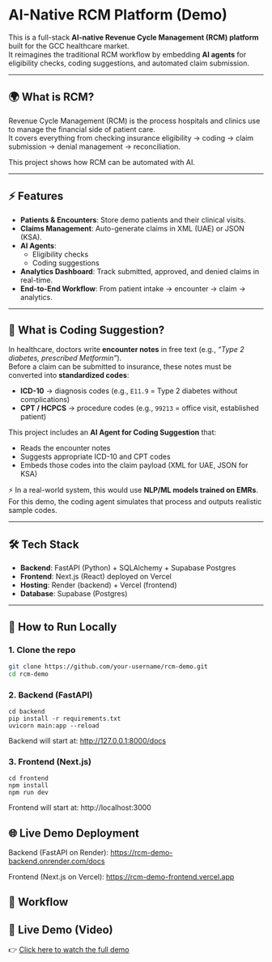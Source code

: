 # AI-Native RCM Platform (Demo)

This is a full-stack **AI-native Revenue Cycle Management (RCM) platform** built for the GCC healthcare market.  
It reimagines the traditional RCM workflow by embedding **AI agents** for eligibility checks, coding suggestions, and automated claim submission.

---

## 🌍 What is RCM?
Revenue Cycle Management (RCM) is the process hospitals and clinics use to manage the financial side of patient care.  
It covers everything from checking insurance eligibility → coding → claim submission → denial management → reconciliation.

This project shows how RCM can be automated with AI.

---

## ⚡ Features
- **Patients & Encounters**: Store demo patients and their clinical visits.
- **Claims Management**: Auto-generate claims in XML (UAE) or JSON (KSA).
- **AI Agents**:
  - Eligibility checks
  - Coding suggestions
- **Analytics Dashboard**: Track submitted, approved, and denied claims in real-time.
- **End-to-End Workflow**: From patient intake → encounter → claim → analytics.

---
## 🧾 What is Coding Suggestion?  

In healthcare, doctors write **encounter notes** in free text (e.g., *“Type 2 diabetes, prescribed Metformin”*).  
Before a claim can be submitted to insurance, these notes must be converted into **standardized codes**:  

- **ICD-10** → diagnosis codes (e.g., `E11.9` = Type 2 diabetes without complications)  
- **CPT / HCPCS** → procedure codes (e.g., `99213` = office visit, established patient)  

This project includes an **AI Agent for Coding Suggestion** that:  
- Reads the encounter notes  
- Suggests appropriate ICD-10 and CPT codes  
- Embeds those codes into the claim payload (XML for UAE, JSON for KSA)  

⚡ In a real-world system, this would use **NLP/ML models trained on EMRs**.  
For this demo, the coding agent simulates that process and outputs realistic sample codes.  

---

## 🛠️ Tech Stack
- **Backend**: FastAPI (Python) + SQLAlchemy + Supabase Postgres
- **Frontend**: Next.js (React) deployed on Vercel
- **Hosting**: Render (backend) + Vercel (frontend)
- **Database**: Supabase (Postgres)

---

## 🚀 How to Run Locally

### 1. Clone the repo

```bash
git clone https://github.com/your-username/rcm-demo.git
cd rcm-demo
```
### 2. Backend (FastAPI)
```
cd backend
pip install -r requirements.txt
uvicorn main:app --reload
```
Backend will start at: http://127.0.0.1:8000/docs

### 3. Frontend (Next.js)
```
cd frontend
npm install
npm run dev
```
Frontend will start at: http://localhost:3000

## 🌐 Live Demo Deployment

Backend (FastAPI on Render): https://rcm-demo-backend.onrender.com/docs

Frontend (Next.js on Vercel): https://rcm-demo-frontend.vercel.app

## 📌 Workflow



<!-- 1. Seed database (POST /seed in backend docs)
2. View patients (GET /patients/)
3. View encounters (GET /encounters/)
4. Submit a claim (POST /claims/submit/{encounter_id})
5. View claims list (GET /claims/)
6. Check AI agents (/agents/eligibility, /agents/coding)
7. Use frontend Work Queue + Analytics Dashboard -->

## 🎥 Live Demo (Video)

👉 [Click here to watch the full demo](https://raw.githubusercontent.com/username/repository/main/path/to/video.mp4)
